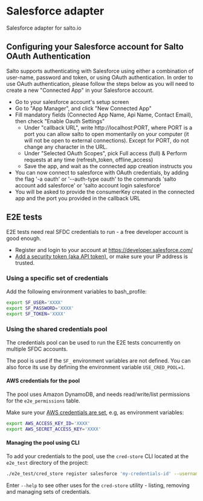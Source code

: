 # Salesforce adapter

Salesforce adapter for salto.io

## Configuring your Salesforce account for Salto OAuth Authentication
Salto supports authenticating with Salesforce using either a combination of user-name, password and token, or using OAuth authentication. In order to use OAuth authentication, please follow the steps below as you will need to create a new "Connected App" in your Salesforce account.
- Go to your salesforce account's setup screen
- Go to "App Manager", and click "New Connected App"
- Fill mandatory fields (Connected App Name, Api Name, Contact Email), then check "Enable Oauth Settings"
	- Under "callback URL", write http://localhost:PORT, where PORT is a port you can allow salto to open momentarily on your computer (it will not be open to external connections). Except for PORT, do not change any character in the URL. 
	- Under "Selected OAuth Scopes", pick Full access (full) & Perform requests at any time (refresh_token, offline_access)
	- Save the app, and wait as the connected app creation instructs you
- You can now connect to salesforce with OAuth credentials, by adding the flag '-a oauth' or '--auth-type oauth' to the commands 'salto account add salesforce' or 'salto account login salesforce'
- You will be asked to provide the consumerKey created in the connected app and the port you provided in the callback URL 
## E2E tests

E2E tests need real SFDC credentials to run - a free developer account is good enough.

- Register and login to your account at <https://developer.salesforce.com/>
- [Add a security token (aka API token)](https://help.salesforce.com/articleView?id=user_security_token.htm), or make sure your IP address is trusted.

### Using a specific set of credentials

Add the following environment variables to bash_profile:
```bash
export SF_USER='XXXX'
export SF_PASSWORD='XXXX'
export SF_TOKEN='XXXX'
```

### Using the shared credentials pool

The credentials pool can be used to run the E2E tests concurrently on multiple SFDC accounts.

The pool is used if the `SF_` environment variables are not defined. You can also force its use by defining the environment variable `USE_CRED_POOL=1`.

#### AWS credentials for the pool

The pool uses Amazon DynamoDB, and needs read/write/list permissions for the `e2e_permissions` table.

Make sure your [AWS credentials are set](https://docs.aws.amazon.com/cli/latest/userguide/cli-chap-configure.html), e.g, as environment variables:
```bash
export AWS_ACCESS_KEY_ID='XXXX'
export AWS_SECRET_ACCESS_KEY='XXXX'
```

#### Managing the pool using CLI

To add your credentials to the pool, use the `cred-store` CLI located at the `e2e_test` directory of the project:

```bash
./e2e_test/cred_store register salesforce 'my-credentials-id' --username='myuser@mydomain.com' --password='MYPASSWORD' --api-token='MYAPITOKEN'
```

Enter `--help` to see other uses for the `cred-store` utility - listing, removing and managing sets of credentials.
